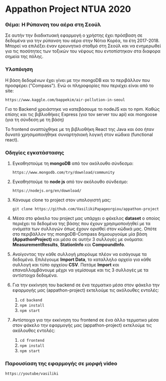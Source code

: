 # Appathon Project NTUA 2020
### Θέμα: Η Ρύπανση του αέρα στη Σεούλ
Σε αυτήν την διαδικτυακή εφαρμογή ο χρήστης έχει πρόσβαση σε δεδομένα για την ρύπανση του αέρα στην Νότια Κορέα, τα έτη 2017-2018. 
Μπορεί να επιλέξει έναν ερευνητικό σταθμό στη Σεούλ και να ενημερωθεί για τις ποσότητες των τοξικών του νέφους που εντοπίστηκαν στα διαφορα σημεία της πόλης. 

### Yλοπόιηση 
Η βάση δεδομένων έχει γίνει με την mongoDB και το περιβάλλον που προσφέρει ("Compass").
Ενώ οι πληροφορίες που περιέχει είναι από το site: 

`https://www.kaggle.com/bappekim/air-pollution-in-seoul`

Για το Backend χρειάστηκε να κατεβάσουμε το nodeJS και το npm. 
Καθώς επίσης και τις βιβλιοθήκες Express (για τον server του api) και mongoose (για τη σύνδεση με τη βάση)

Το frontend αναπτύχθηκε με τη βιβλιοθήκη React της Java και όσο ήταν δυνατό χρησιμοποιήθηκε συναρτησιακή λογική στον κώδικα (functional react).

### Οδηγίες εγκατάστασης
1) Εγκαθηστούμε τη <b>mongoDB</b> από τον ακόλουθο σύνδεσμο: 

    `https://www.mongodb.com/try/download/community`
  
2) Εγκαθηστούμε το <b>node js</b> από τον ακόλουθο σύνδεσμο: 

    `https://nodejs.org/en/download/`

3) Κάνουμε clone το project στον υπολογιστή μας:

    `git clone https://github.com/VasilikiPapageorgiou/appathon-project`  

4) Μέσα στο φάκελο του project μας υπάρχει ο φέκελος <b>dataset</b> ο οποίος περιέχει τα δεδομένα της βάσης που έχουν χρησιμοποιήηθεί με τα ονόματα των συλλογών όπως έχουν ορισθεί στον κώδικά μας. 
Οπότε στο περιβάλλον της mongoDB-Compass δημιουργούμε μία βάση <b>(AppathonProject)</b> και μέσα σε αυτήν 3 συλλογές με ονόματα: <b>MeasurementResults</b>, <b>StationInfo</b> και <b>CompoundInfo</b>.

5) Ανοίγοντας την κάθε συλλογή μπορόυμε πλέον να εισάγουμε τα δεδομένα.
Επιλέγουμε <b>Import Data</b>, το καταλληλο αρχείο για κάθε συλλογή και τύπο αρχείου <b>CSV</b>.
Πατάμε <b>Import</b> και επαναλλαμβάνουμε μέχρι να γεμίσουμε και τις 3 συλλογές με τα αντίστοιχα δεδομένα.


    
6) Για την εκκίνηση του backend σε ένα τερματικο μέσα στον φάκελο την εφαρμογής μας (appathon-project) εκτελούμε τις ακόλουθες εντολές: 
    1. `cd backend`
    2. `npm install`
    3. `npm start`

7) Αντίστοιχα για την εκκίνηση του frontend σε ένα άλλο τερματικο μέσα στον φάκελο την εφαρμογής μας (appathon-project) εκτελούμε τις ακόλουθες εντολές: 
    1. `cd frontend`
    2. `npm install`
    3. `npm start`

### Παρουσίαση της εφαρμογής σε μορφή video

`https://youtube/vasiliki`

